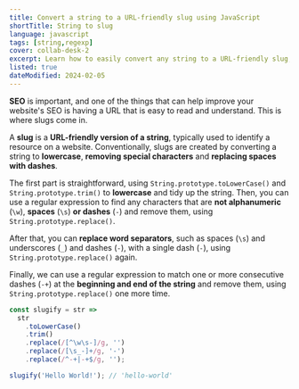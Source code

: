 ```yaml
---
title: Convert a string to a URL-friendly slug using JavaScript
shortTitle: String to slug
language: javascript
tags: [string,regexp]
cover: collab-desk-2
excerpt: Learn how to easily convert any string to a URL-friendly slug, using regular expressions.
listed: true
dateModified: 2024-02-05
---
```


**SEO** is important, and one of the things that can help improve your website's SEO is having a URL that is easy to read and understand. This is where slugs come in.

A **slug** is a **URL-friendly version of a string**, typically used to identify a resource on a website. Conventionally, slugs are created by converting a string to **lowercase**, **removing special characters** and **replacing spaces with dashes**.

The first part is straightforward, using `String.prototype.toLowerCase()` and `String.prototype.trim()` to **lowercase** and tidy up the string. Then, you can use a regular expression to find any characters that are **not alphanumeric** (`\w`), **spaces** (`\s`) **or dashes** (`-`) and remove them, using `String.prototype.replace()`.

After that, you can **replace word separators**, such as spaces (`\s`) and underscores (`_`) and dashes (`-`), with a single dash (`-`), using `String.prototype.replace()` again.

Finally, we can use a regular expression to match one or more consecutive dashes (`-+`) at the **beginning and end of the string** and remove them, using `String.prototype.replace()` one more time.

```js
const slugify = str =>
  str
    .toLowerCase()
    .trim()
    .replace(/[^\w\s-]/g, '')
    .replace(/[\s_-]+/g, '-')
    .replace(/^-+|-+$/g, '');

slugify('Hello World!'); // 'hello-world'
```
